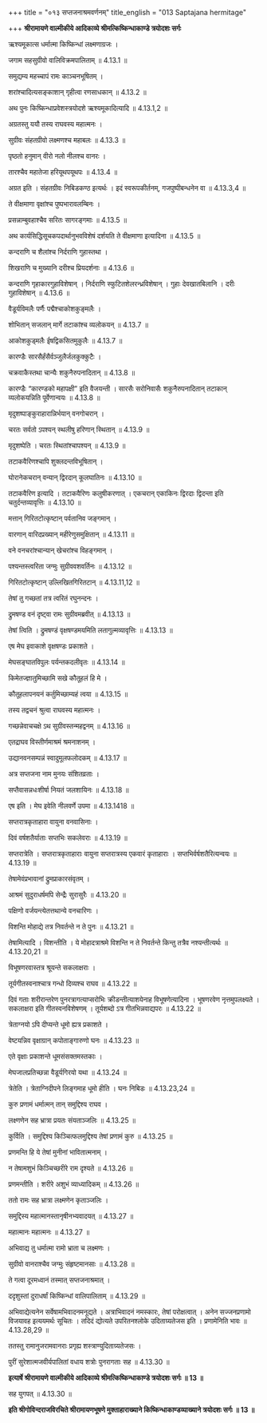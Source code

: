 +++
title = "०१३ सप्तजनाश्रमवर्णनम्"
title_english = "013 Saptajana hermitage"

+++
**श्रीरामायणे वाल्मीकीये आदिकाव्ये श्रीमत्किष्किन्धाकाण्डे त्रयोदशः सर्गः**

ऋश्यमूकात्स धर्मात्मा किष्किन्धां लक्ष्मणाग्रजः ।  
  
जगाम सहसुग्रीवो वालिविक्रमपालिताम् ॥ 4.13.1 ॥  
  
समुद्यम्य महच्चापं रामः काञ्चनभूषितम् ।  
  
शरांश्चादित्यसङ्काशान् गृहीत्वा रणसाधकान् ॥ 4.13.2 ॥  
  
अथ पुनः किष्किन्धाप्रवेशस्त्रयोदशे ऋश्यमूकादित्यादि ॥ 4.13.1,2 ॥  
  
  
  
अग्रतस्तु ययौ तस्य राघवस्य महात्मनः ।  
  
सुग्रीवः संहतग्रीवो लक्ष्मणश्च महाबलः ॥ 4.13.3 ॥  
  
पृष्ठतो हनुमान् वीरो नलो नीलश्च वानरः ।  
  
तारश्चैव महातेजा हरियूथपयूथपः ॥ 4.13.4 ॥  
  
अग्रत इति । संहतग्रीवः निबिडकण्ठ इत्यर्थः । इदं स्वरूपकीर्तनम्, गजपुष्पीबन्धनेन वा ॥ 4.13.3,4 ॥  
  
  
  
ते वीक्षमाणा वृक्षांश्च पुष्पभारावलम्बिनः ।  
  
प्रसन्नाम्बुवहाश्चैव सरितः सागरङ्गमाः ॥ 4.13.5 ॥  
  
अथ कार्यसिद्धिसूचकपदार्थानुभवविशेषं दर्शयति ते वीक्षमाणा इत्यादिना ॥ 4.13.5 ॥  
  
  
  
कन्दराणि च शैलांश्च निर्दराणि गुहास्तथा ।  
  
शिखराणि च मुख्यानि दरीश्च प्रियदर्शनाः ॥ 4.13.6 ॥  
  
कन्दराणि गृहाकारगुहाविशेषान् । निर्दराणि स्फुटितशेलरन्ध्रविशेषान् । गुहाः देवखातबिलानि । दरीः गुहाविशेषान् ॥ 4.13.6 ॥  
  
  
  
वैडूर्यविमलैः पर्णैः पद्मैश्चाकोशकुङ्मलैः ।  
  
शोभितान् सजलान् मार्गे तटाकांश्च व्यलोकयन् ॥ 4.13.7 ॥  
  
आकोशकुड्मलैः ईषद्विकसितमुकुलैः ॥ 4.13.7 ॥  
  
  
  
कारण्डैः सारसैर्हंसैर्वञ्जुलैर्जलकुक्कुटैः ।  
  
चक्रवाकैस्तथा चान्यैः शकुनैरुपनादितान् ॥ 4.13.8 ॥  
  
कारण्डैः “कारण्डको महापक्षी” इति वैजयन्ती । सारसैः सरोनिवासैः शकुनैरुपनादितान् तटाकान् व्यलोकयन्निति पूर्वेणान्वयः ॥ 4.13.8 ॥  
  
  
  
मृदुशष्पाङ्कुराहारान्निर्भयान् वनगोचरान् ।  
  
चरतः सर्वतो ऽपश्यन् स्थलीषु हरिणान् स्थितान् ॥ 4.13.9 ॥  
  
मृदुशष्पेति । चरतः स्थितांश्चापश्यन् ॥ 4.13.9 ॥  
  
  
  
तटाकवैरिणश्चापि शुक्लदन्तविभूषितान् ।  
  
घोरानेकचरान् वन्यान् द्विरदान् कूलघातिनः ॥ 4.13.10 ॥  
  
तटाकवैरिण इत्यादि । तटाकवैरिणः कलुषीकरणात् । एकचरान् एकाकिनः द्विरदाः द्विदन्ता इति चतुर्दन्तव्यावृत्तिः ॥ 4.13.10 ॥  
  
  
  
मत्तान् गिरितटोत्कृष्टान् पर्वतानिव जङ्गमान् ।  
  
वारणान् वारिदप्रख्यान् महीरेणुसमुक्षितान् ॥ 4.13.11 ॥  
  
वने वनचरांश्चान्यान् खेचरांश्च विहङ्गमान् ।  
  
पश्यन्तस्त्वरिता जग्मुः सुग्रीववशवर्तिनः ॥ 4.13.12 ॥  
  
गिरितटोत्कृष्टान् उल्लिखितगिरितटान् ॥ 4.13.11,12 ॥  
  
  
  
तेषां तु गच्छतां तत्र त्वरितं रघुनन्दनः ।  
  
द्रुमषण्ड वनं दृष्ट्वा रामः सुग्रीवमब्रवीत् ॥ 4.13.13 ॥  
  
तेषां त्विति । द्रुमषण्डं वृक्षषण्डमयमिति लतागुल्मव्यावृत्तिः ॥ 4.13.13 ॥  
  
  
  
एष मेघ इवाकाशे वृक्षषण्डः प्रकाशते ।  
  
मेघसङ्घातविपुलः पर्यन्तकदलीवृतः ॥ 4.13.14 ॥  
  
किमेतज्ज्ञातुमिच्छामि सखे कौतूहलं हि मे ।  
  
कौतूहलापनयनं कर्तुमिच्छाम्यहं त्वया ॥ 4.13.15 ॥  
  
तस्य तद्वचनं श्रुत्वा राघवस्य महात्मनः ।  
  
गच्छन्नेवाचचक्षे ऽथ सुग्रीवस्तन्महद्वनम् ॥ 4.13.16 ॥  
  
एतद्राघव विस्तीर्णमाश्रमं श्रमनाशनम् ।  
  
उद्यानवनसम्पन्नं स्वादुमूलफलोदकम् ॥ 4.13.17 ॥  
  
अत्र सप्तजना नाम मुनयः संशितव्रताः ।  
  
सप्तैवासन्नधःशीर्षा नियतं जलशायिनः ॥ 4.13.18 ॥  
  
एष इति । मेघ इवेति नीलवर्णे उपमा ॥ 4.13.1418 ॥  
  
  
  
सप्तरात्रकृताहारा वायुना वनवासिनाः ।  
  
दिवं वर्षशतैर्याताः सप्तभिः सकलेवराः ॥ 4.13.19 ॥  
  
सप्तरात्रेति । सप्तरात्रकृताहाराः वायुना सप्तरात्रस्य एकवारं कृताहाराः । सप्तभिर्वर्षशतैरित्यन्वयः ॥ 4.13.19 ॥  
  
  
  
तेषामेवंप्रभावानां द्रुमप्राकारसंवृतम् ।  
  
आश्रमं सुदुराधर्षमपि सेन्द्रैः सुरासुरैः ॥ 4.13.20 ॥  
  
पक्षिणो वर्जयन्त्येतत्तथान्ये वनचारिणः ।  
  
विशन्ति मोहाद्ये तत्र निवर्तन्ते न ते पुनः ॥ 4.13.21 ॥  
  
तेषामित्यादि । विशन्तीति । ये मोहादत्राश्रमे विशन्ति न ते निवर्तन्ते किन्तु तत्रैव नश्यन्तीत्यर्थः ॥ 4.13.20,21 ॥  
  
  
  
विभूषणरवास्तत्र श्रूयन्ते सकलाक्षराः ।  
  
तूर्यगीतस्वनाश्चात्र गन्धो दिव्यश्च राघव ॥ 4.13.22 ॥  
  
दिवं गताः शरीरान्तरेण पुनरत्रागत्याप्सरोभिः क्रीडन्तीत्याशयेनाह विभूषणेत्यादिना । भूषणरवेण नृत्तमुपलक्ष्यते । सकलाक्षरा इति गीतस्वनविशेषणम् । तूर्यशब्दो ऽत्र गीतभिन्नवाद्यपरः ॥ 4.13.22 ॥  
  
  
  
त्रेताग्नयो ऽपि दीप्यन्ते धूमो ह्यत्र प्रकाशते ।  
  
वेष्टयन्निव वृक्षाग्रान् कपोताङ्गारुणो घनः ॥ 4.13.23 ॥  
  
एते वृक्षाः प्रकाशन्ते धूमसंसक्तमस्तकाः ।  
  
मेघजालप्रतिच्छन्ना वैडूर्यगिरयो यथा ॥ 4.13.24 ॥  
  
त्रेतेति । त्रेताग्निदीपने लिङ्गमाह धूमो हीति । घनः निबिडः ॥ 4.13.23,24 ॥  
  
  
  
कुरु प्रणामं धर्मात्मन् तान् समुद्दिश्य राघव ।  
  
लक्ष्णणेन सह भ्रात्रा प्रयतः संयताञ्जलिः ॥ 4.13.25 ॥  
  
कुर्विति । समुद्दिश्य किञ्चित्फलमुद्दिश्य तेषां प्रणामं कुरु ॥ 4.13.25 ॥  
  
  
  
प्रणमन्ति हि ये तेषां मुनीनां भावितात्मनाम् ।  
  
न तेषामशुभं किञ्चिच्छरीरे राम दृश्यते ॥ 4.13.26 ॥  
  
प्रणमन्तीति । शरीरे अशुभं व्याध्यादिकम् ॥ 4.13.26 ॥  
  
  
  
ततो रामः सह भ्रात्रा लक्ष्मणेन कृताञ्जलिः ।  
  
समुद्दिस्य महात्मानस्तानृषीनभ्यवादयत् ॥ 4.13.27 ॥  
  
महात्मानः महात्मनः ॥ 4.13.27 ॥  
  
  
  
अभिवाद्य तु धर्मात्मा रामो भ्राता च लक्ष्मणः ।  
  
सुग्रीवो वानराश्चैव जग्मुः संहृष्टमानसाः ॥ 4.13.28 ॥  
  
ते गत्वा दूरमध्वानं तस्मात् सप्तजनाश्रमात् ।  
  
ददृशुस्तां दुराधर्षां किष्किन्धां वालिपालिताम् ॥ 4.13.29 ॥  
  
अभिवाद्येत्यनेन सर्वेषामभिवादनमनूद्यते । अत्राभिवादनं नमस्कारः, तेषां परोक्षत्वात् । अनेन सज्जनप्रणामो विजयावह इत्ययमर्थः सूचितः । तदिदं द्योत्यते उपरितनश्लोके उदिताग्र्यतेजस इति । प्रणामेनिति भावः ॥ 4.13.28,29 ॥  
  
  
  
ततस्तु रामानुजरामवानराः प्रगृह्य शस्त्राण्युदिताग्र्यतेजसः ।  
  
पुरीं सुरेशात्मजवीर्यपालितां वधाय शत्रोः पुनरागताः सह ॥ 4.13.30 ॥  
  
**इत्यार्षे श्रीरामायणे वाल्मीकीये आदिकाव्ये श्रीमत्किष्किन्धाकाण्डे त्रयोदशः सर्गः ॥ 13 ॥**  
  
सह युगपत् ॥ 4.13.30 ॥  
  
**इति श्रीगोविन्दराजविरचिते श्रीरामायणभूषणे मुक्ताहाराख्याने किष्किन्धाकाण्डव्याख्याने त्रयोदशः सर्गः ॥ 13 ॥**  
  
